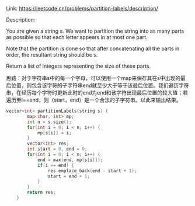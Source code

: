 Link: https://leetcode.cn/problems/partition-labels/description/

Description: 

You are given a string s. We want to partition the string into as many parts as possible so that each letter appears in at most one part.

Note that the partition is done so that after concatenating all the parts in order, the resultant string should be s.

Return a list of integers representing the size of these parts.

思路：对于字符串s中的每一个字母，可以使用一个map来保存其在s中出现的最后位置，则包含该字符的子字符串end就至少大于等于该最后位置。我们遍历字符串，在经历每个字符时更新此时的end为end和该字符出现最后位置的较大值；若遍历至i==end，则（start，end）是一个合法的子字符串。以此来输出结果。

```c++
vector<int> partitionLabels(string s) {
        map<char, int> mp;
        int n = s.size();
        for(int i = 0; i < n; i++) {
            mp[s[i]] = i;
        }
        vector<int> res;
        int start = 0, end = 0;
        for(int i = 0; i < n; i++) {
            end = max(end, mp[s[i]]);
            if(i == end) {
                res.emplace_back(end - start + 1);
                start = end + 1;
            }
        }
        return res;
    }
```
